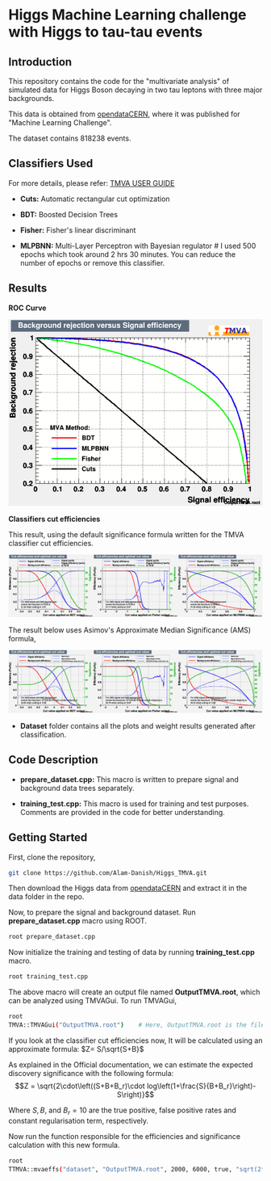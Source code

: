# Higgs Machine Learning challenge with Higgs to tau-tau events

## Introduction
This repository contains the code for the "multivariate analysis" of simulated data for Higgs Boson decaying in two tau leptons with three major backgrounds.

This data is obtained from [opendataCERN](https://opendata.cern.ch/record/328), where it was published for "Machine Learning Challenge".

The dataset contains 818238 events.

## Classifiers Used
For more details, please refer: [TMVA USER GUIDE](https://root.cern/download/doc/tmva/TMVAUsersGuide.pdf)

- **Cuts:** Automatic rectangular cut optimization

- **BDT:** Boosted Decision Trees

- **Fisher:** Fisher's linear discriminant

- **MLPBNN:** Multi-Layer Perceptron with Bayesian regulator  # I used 500 epochs which took around 2 hrs 30 minutes. You can reduce the number of epochs or remove this classifier.

## Results

**ROC Curve**

![ROC Curve](rejBvsS.png)

**Classifiers cut efficiencies**

This result, using the default significance formula written for the TMVA classifier cut efficiencies.

![default](mvaeffs_default.png)

The result below uses Asimov's Approximate Median Significance (AMS) formula,

![AMS](mvaeffs.png)

- **Dataset** folder contains all the plots and weight results generated after classification.



## Code Description

- **prepare_dataset.cpp:** This macro is written to prepare signal and background data trees separately.

- **training_test.cpp:** This macro is used for training and test purposes. Comments are provided in the code for better understanding.


## Getting Started

First, clone the repository,
```bash
git clone https://github.com/Alam-Danish/Higgs_TMVA.git
```
Then download the Higgs data from [opendataCERN](https://opendata.cern.ch/record/328) and extract it in the data folder in the repo.

Now, to prepare the signal and background dataset. Run **prepare_dataset.cpp** macro using ROOT.
```bash
root prepare_dataset.cpp
```

Now initialize the training and testing of data by running **training_test.cpp** macro.
```bash
root training_test.cpp
```
The above macro will create an output file named **OutputTMVA.root**, which can be analyzed using TMVAGui.
To run TMVAGui,
```bash
root
TMVA::TMVAGui("OutputTMVA.root")    # Here, OutputTMVA.root is the file name which we want to analyze with TMVAGui.
```
If you look at the classifier cut efficiencies now, It will be calculated using an approximate formula: $Z= S/\sqrt{S+B}$

As explained in the Official documentation, we can estimate the expected discovery significance with the following formula: $$Z = \sqrt{2\cdot\left((S+B+B_r)\cdot log\left(1+\frac{S}{B+B_r}\right)-S\right)}$$

Where $S, B$, and $B_r=10$ are the true positive, false positive rates and constant regularisation term, respectively.

Now run the function responsible for the efficiencies and significance calculation with this new formula.
```bash
root
TTMVA::mvaeffs("dataset", "OutputTMVA.root", 2000, 6000, true, "sqrt(2*(((S+B+10)*log(1+(S/(B+10))))-S))")    #void mvaeffs(TString dataset, TString fin = "OutputTMVA.root", Float_t nSignal = 2000, Float_t nBackground = 6000, Bool_t useTMVAStyle = kTRUE, TString formula = "sqrt(2*(((S+B+10)*log(1+(S/(B+10))))-S))")
